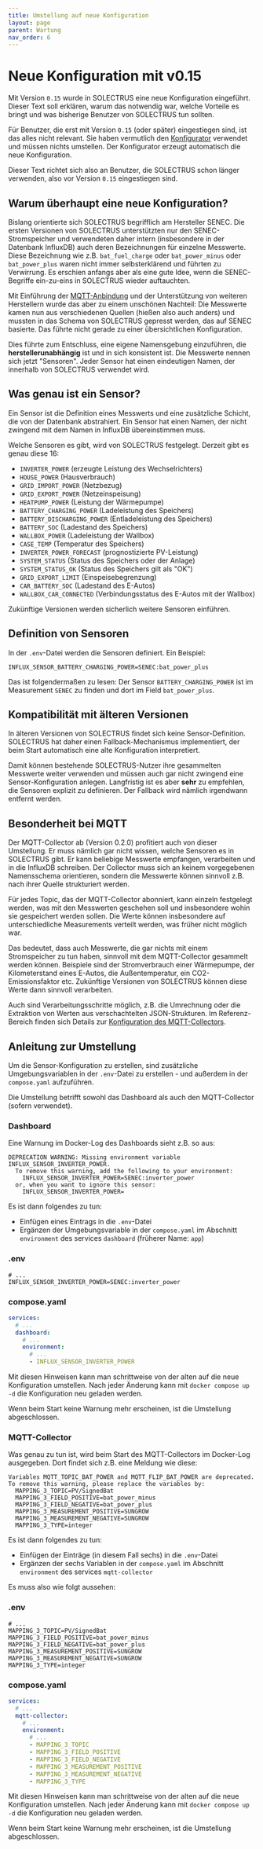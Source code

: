 ```yaml
---
title: Umstellung auf neue Konfiguration
layout: page
parent: Wartung
nav_order: 6
---
```


# Neue Konfiguration mit v0.15

Mit Version `0.15` wurde in SOLECTRUS eine neue Konfiguration eingeführt. Dieser Text soll erklären, warum das notwendig war, welche Vorteile es bringt und was bisherige Benutzer von SOLECTRUS tun sollten.

Für Benutzer, die erst mit Version `0.15` (oder später) eingestiegen sind, ist das alles nicht relevant. Sie haben vermutlich den [Konfigurator](/installation/konfigurator) verwendet und müssen nichts umstellen. Der Konfigurator erzeugt automatisch die neue Konfiguration.

Dieser Text richtet sich also an Benutzer, die SOLECTRUS schon länger verwenden, also vor Version `0.15` eingestiegen sind.

## Warum überhaupt eine neue Konfiguration?

Bislang orientierte sich SOLECTRUS begrifflich am Hersteller SENEC. Die ersten Versionen von SOLECTRUS unterstützten nur den SENEC-Stromspeicher und verwendeten daher intern (insbesondere in der Datenbank InfluxDB) auch deren Bezeichnungen für einzelne Messwerte. Diese Bezeichnung wie z.B. `bat_fuel_charge` oder `bat_power_minus` oder `bat_power_plus` waren nicht immer selbsterklärend und führten zu Verwirrung. Es erschien anfangs aber als eine gute Idee, wenn die SENEC-Begriffe ein-zu-eins in SOLECTRUS wieder auftauchten.

Mit Einführung der [MQTT-Anbindung](https://github.com/solectrus/mqtt-collector) und der Unterstützung von weiteren Herstellern wurde das aber zu einem unschönen Nachteil: Die Messwerte kamen nun aus verschiedenen Quellen (hießen also auch anders) und mussten in das Schema von SOLECTRUS gepresst werden, das auf SENEC basierte. Das führte nicht gerade zu einer übersichtlichen Konfiguration.

Dies führte zum Entschluss, eine eigene Namensgebung einzuführen, die **herstellerunabhängig** ist und in sich konsistent ist. Die Messwerte nennen sich jetzt "Sensoren". Jeder Sensor hat einen eindeutigen Namen, der innerhalb von SOLECTRUS verwendet wird.

## Was genau ist ein Sensor?

Ein Sensor ist die Definition eines Messwerts und eine zusätzliche Schicht, die von der Datenbank abstrahiert. Ein Sensor hat einen Namen, der nicht zwingend mit dem Namen in InfluxDB übereinstimmen muss.

Welche Sensoren es gibt, wird von SOLECTRUS festgelegt. Derzeit gibt es genau diese 16:

- `INVERTER_POWER` (erzeugte Leistung des Wechselrichters)
- `HOUSE_POWER` (Hausverbrauch)
- `GRID_IMPORT_POWER` (Netzbezug)
- `GRID_EXPORT_POWER` (Netzeinspeisung)
- `HEATPUMP_POWER` (Leistung der Wärmepumpe)
- `BATTERY_CHARGING_POWER` (Ladeleistung des Speichers)
- `BATTERY_DISCHARGING_POWER` (Entladeleistung des Speichers)
- `BATTERY_SOC` (Ladestand des Speichers)
- `WALLBOX_POWER` (Ladeleistung der Wallbox)
- `CASE_TEMP` (Temperatur des Speichers)
- `INVERTER_POWER_FORECAST` (prognostizierte PV-Leistung)
- `SYSTEM_STATUS` (Status des Speichers oder der Anlage)
- `SYSTEM_STATUS_OK` (Status des Speichers gilt als "OK")
- `GRID_EXPORT_LIMIT` (Einspeisebegrenzung)
- `CAR_BATTERY_SOC` (Ladestand des E-Autos)
- `WALLBOX_CAR_CONNECTED` (Verbindungsstatus des E-Autos mit der Wallbox)

Zukünftige Versionen werden sicherlich weitere Sensoren einführen.

## Definition von Sensoren

In der `.env`-Datei werden die Sensoren definiert. Ein Beispiel:

```properties
INFLUX_SENSOR_BATTERY_CHARGING_POWER=SENEC:bat_power_plus
```

Das ist folgendermaßen zu lesen: Der Sensor `BATTERY_CHARGING_POWER` ist im Measurement `SENEC` zu finden und dort im Field `bat_power_plus`.

## Kompatibilität mit älteren Versionen

In älteren Versionen von SOLECTRUS findet sich keine Sensor-Definition. SOLECTRUS hat daher einen Fallback-Mechanismus implementiert, der beim Start automatisch eine alte Konfiguration interpretiert.

Damit können bestehende SOLECTRUS-Nutzer ihre gesammelten Messwerte weiter verwenden und müssen auch gar nicht zwingend eine Sensor-Konfiguration anlegen. Langfristig ist es aber **sehr** zu empfehlen, die Sensoren explizit zu definieren. Der Fallback wird nämlich irgendwann entfernt werden.

## Besonderheit bei MQTT

Der MQTT-Collector ab (Version 0.2.0) profitiert auch von dieser Umstellung. Er muss nämlich gar nicht wissen, welche Sensoren es in SOLECTRUS gibt. Er kann beliebige Messwerte empfangen, verarbeiten und in die InfluxDB schreiben. Der Collector muss sich an keinem vorgegebenen Namensschema orientieren, sondern die Messwerte können sinnvoll z.B. nach ihrer Quelle strukturiert werden.

Für jedes Topic, das der MQTT-Collector abonniert, kann einzeln festgelegt werden, was mit den Messwerten geschehen soll und insbesondere wohin sie gespeichert werden sollen. Die Werte können insbesondere auf unterschiedliche Measurements verteilt werden, was früher nicht möglich war.

Das bedeutet, dass auch Messwerte, die gar nichts mit einem Stromspeicher zu tun haben, sinnvoll mit dem MQTT-Collector gesammelt werden können. Beispiele sind der Stromverbrauch einer Wärmepumpe, der Kilometerstand eines E-Autos, die Außentemperatur, ein CO2-Emissionsfaktor etc. Zukünftige Versionen von SOLECTRUS können diese Werte dann sinnvoll verarbeiten.

Auch sind Verarbeitungsschritte möglich, z.B. die Umrechnung oder die Extraktion von Werten aus verschachtelten JSON-Strukturen. Im Referenz-Bereich finden sich Details zur [Konfiguration des MQTT-Collectors](/referenz/mqtt-collector).

## Anleitung zur Umstellung

Um die Sensor-Konfiguration zu erstellen, sind zusätzliche Umgebungsvariablen in der `.env`-Datei zu erstellen - und außerdem in der `compose.yaml` aufzuführen.

Die Umstellung betrifft sowohl das Dashboard als auch den MQTT-Collector (sofern verwendet).

### Dashboard

Eine Warnung im Docker-Log des Dashboards sieht z.B. so aus:

```plaintext
DEPRECATION WARNING: Missing environment variable INFLUX_SENSOR_INVERTER_POWER.
  To remove this warning, add the following to your environment:
    INFLUX_SENSOR_INVERTER_POWER=SENEC:inverter_power
  or, when you want to ignore this sensor:
    INFLUX_SENSOR_INVERTER_POWER=
```

Es ist dann folgendes zu tun:

- Einfügen eines Eintrags in die `.env`-Datei
- Ergänzen der Umgebungsvariable in der `compose.yaml` im Abschnitt `environment` des services `dashboard` (früherer Name: `app`)

### .env

```properties
# ...
INFLUX_SENSOR_INVERTER_POWER=SENEC:inverter_power
```

### compose.yaml

```yaml
services:
  # ...
  dashboard:
    # ...
    environment:
      # ...
      - INFLUX_SENSOR_INVERTER_POWER
```

Mit diesen Hinweisen kann man schrittweise von der alten auf die neue Konfiguration umstellen. Nach jeder Änderung kann mit `docker compose up -d` die Konfiguration neu geladen werden.

Wenn beim Start keine Warnung mehr erscheinen, ist die Umstellung abgeschlossen.

### MQTT-Collector

Was genau zu tun ist, wird beim Start des MQTT-Collectors im Docker-Log ausgegeben. Dort findet sich z.B. eine Meldung wie diese:

```
Variables MQTT_TOPIC_BAT_POWER and MQTT_FLIP_BAT_POWER are deprecated.
To remove this warning, please replace the variables by:
  MAPPING_3_TOPIC=PV/SignedBat
  MAPPING_3_FIELD_POSITIVE=bat_power_minus
  MAPPING_3_FIELD_NEGATIVE=bat_power_plus
  MAPPING_3_MEASUREMENT_POSITIVE=SUNGROW
  MAPPING_3_MEASUREMENT_NEGATIVE=SUNGROW
  MAPPING_3_TYPE=integer
```

Es ist dann folgendes zu tun:

- Einfügen der Einträge (in diesem Fall sechs) in die `.env`-Datei
- Ergänzen der sechs Variablen in der `compose.yaml` im Abschnitt `environment` des services `mqtt-collector`

Es muss also wie folgt aussehen:

### .env

```properties
# ...
MAPPING_3_TOPIC=PV/SignedBat
MAPPING_3_FIELD_POSITIVE=bat_power_minus
MAPPING_3_FIELD_NEGATIVE=bat_power_plus
MAPPING_3_MEASUREMENT_POSITIVE=SUNGROW
MAPPING_3_MEASUREMENT_NEGATIVE=SUNGROW
MAPPING_3_TYPE=integer
```

### compose.yaml

```yaml
services:
  # ...
  mqtt-collector:
    # ...
    environment:
      # ...
      - MAPPING_3_TOPIC
      - MAPPING_3_FIELD_POSITIVE
      - MAPPING_3_FIELD_NEGATIVE
      - MAPPING_3_MEASUREMENT_POSITIVE
      - MAPPING_3_MEASUREMENT_NEGATIVE
      - MAPPING_3_TYPE
```

Mit diesen Hinweisen kann man schrittweise von der alten auf die neue Konfiguration umstellen. Nach jeder Änderung kann mit `docker compose up -d` die Konfiguration neu geladen werden.

Wenn beim Start keine Warnung mehr erscheinen, ist die Umstellung abgeschlossen.
